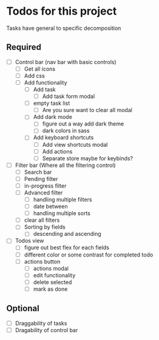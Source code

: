 # Todos for this project

Tasks have general to specific decomposition

## Required

- [ ] Control bar (nav bar with basic controls)
  - [ ] Get all icons
  - [ ] Add css
  - [ ] Add functionality
    - [ ] Add task
      - [ ] Add task form modal
    - [ ] empty task list
      - [ ] Are you sure want to clear all modal
    - [ ] Add dark mode
      - [ ] figure out a way add dark theme
      - [ ] dark colors in sass
    - [ ] Add keyboard shortcuts
      - [ ] Add view shortcuts modal
      - [ ] Add actions
      - [ ] Separate store maybe for keybinds?

- [ ] Filter bar (Where all the filtering control)
  - [ ] Search bar
  - [ ] Pending filter
  - [ ] in-progress filter
  - [ ] Advanced filter
    - [ ] handling multiple filters
    - [ ] date between
    - [ ] handling multiple sorts
  - [ ] clear all filters
  - [ ] Sorting by fields
    - [ ] descending and ascending

- [ ] Todos view
  - [ ] figure out best flex for each fields
  - [ ] different color or some contrast for completed todo
  - [ ] actions button
    - [ ] actions modal
    - [ ] edit functionality
    - [ ] delete selected
    - [ ] mark as done

## Optional

- [ ] Draggability of tasks
- [ ] Dragability of control bar
